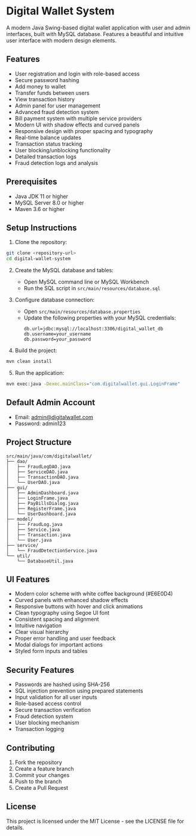 # Digital Wallet System

A modern Java Swing-based digital wallet application with user and admin interfaces, built with MySQL database. Features a beautiful and intuitive user interface with modern design elements.

## Features

- User registration and login with role-based access
- Secure password hashing
- Add money to wallet
- Transfer funds between users
- View transaction history
- Admin panel for user management
- Advanced fraud detection system
- Bill payment system with multiple service providers
- Modern UI with shadow effects and curved panels
- Responsive design with proper spacing and typography
- Real-time balance updates
- Transaction status tracking
- User blocking/unblocking functionality
- Detailed transaction logs
- Fraud detection logs and analysis

## Prerequisites

- Java JDK 11 or higher
- MySQL Server 8.0 or higher
- Maven 3.6 or higher

## Setup Instructions

1. Clone the repository:
```bash
git clone <repository-url>
cd digital-wallet-system
```

2. Create the MySQL database and tables:
   - Open MySQL command line or MySQL Workbench
   - Run the SQL script in `src/main/resources/database.sql`

3. Configure database connection:
   - Open `src/main/resources/database.properties`
   - Update the following properties with your MySQL credentials:
     ```
     db.url=jdbc:mysql://localhost:3306/digital_wallet_db
     db.username=your_username
     db.password=your_password
     ```

4. Build the project:
```bash
mvn clean install
```

5. Run the application:
```bash
mvn exec:java -Dexec.mainClass="com.digitalwallet.gui.LoginFrame"
```

## Default Admin Account

- Email: admin@digitalwallet.com
- Password: admin123

## Project Structure

```
src/main/java/com/digitalwallet/
├── dao/
│   ├── FraudLogDAO.java
│   ├── ServiceDAO.java
│   ├── TransactionDAO.java
│   └── UserDAO.java
├── gui/
│   ├── AdminDashboard.java
│   ├── LoginFrame.java
│   ├── PayBillsDialog.java
│   ├── RegisterFrame.java
│   └── UserDashboard.java
├── model/
│   ├── FraudLog.java
│   ├── Service.java
│   ├── Transaction.java
│   └── User.java
├── service/
│   └── FraudDetectionService.java
└── util/
    └── DatabaseUtil.java
```

## UI Features

- Modern color scheme with white coffee background (#E6E0D4)
- Curved panels with enhanced shadow effects
- Responsive buttons with hover and click animations
- Clean typography using Segoe UI font
- Consistent spacing and alignment
- Intuitive navigation
- Clear visual hierarchy
- Proper error handling and user feedback
- Modal dialogs for important actions
- Styled form inputs and tables

## Security Features

- Passwords are hashed using SHA-256
- SQL injection prevention using prepared statements
- Input validation for all user inputs
- Role-based access control
- Secure transaction verification
- Fraud detection system
- User blocking mechanism
- Transaction logging

## Contributing

1. Fork the repository
2. Create a feature branch
3. Commit your changes
4. Push to the branch
5. Create a Pull Request

## License

This project is licensed under the MIT License - see the LICENSE file for details. 
